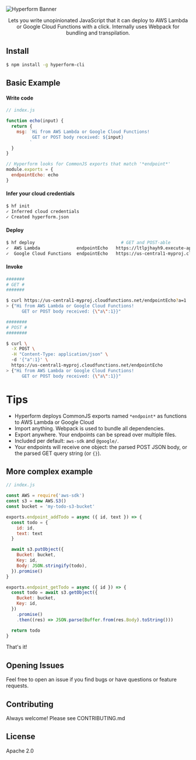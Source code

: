 ![Hyperform Banner](https://github.com/qngapparat/hyperform/blob/master/hyperform-banner.png)


<p align="center">Lets you write unopinionated JavaScript that it can deploy to AWS Lambda or Google Cloud Functions with a click. Internally uses Webpack for bundling and transpilation.</div>

## Install

```sh
$ npm install -g hyperform-cli
```

## Basic Example

#### Write code

```js
// index.js

function echo(input) {
  return {
    msg: `Hi from AWS Lambda or Google Cloud Functions!
          GET or POST body received: ${input}
         `
  }
}

// Hyperform looks for CommonJS exports that match '*endpoint*'
module.exports = {
  endpointEcho: echo 
}
```

#### Infer your cloud credentials

```sh
$ hf init
✓ Inferred cloud credentials
✓ Created hyperform.json
```

#### Deploy 


```sh 
$ hf deploy                                 # GET and POST-able
✓  AWS Lambda              endpointEcho   https://ltlpjhayh9.execute-api.us-east-2.amazonaws.com
✓  Google Cloud Functions  endpointEcho   https://us-central1-myproj.cloudfunctions.net/endpointEcho
```

#### Invoke 


```sh
#######
# GET #
#######

$ curl https://us-central1-myproj.cloudfunctions.net/endpointEcho?a=1
> {"Hi from AWS Lambda or Google Cloud Functions!
      GET or POST body received: {\"a\":1}}"

########
# POST #
########

$ curl \
  -X POST \
  -H "Content-Type: application/json" \ 
  -d '{"a":1}' \
  https://us-central1-myproj.cloudfunctions.net/endpointEcho
> {"Hi from AWS Lambda or Google Cloud Functions!
      GET or POST body received: {\"a\":1}}"
```

# Tips

* Hyperform deploys CommonJS exports named `*endpoint*` as functions to AWS Lambda or Google Cloud
* Import anything. Webpack is used to bundle all dependencies.
* Export anywhere. Your endpoints can be spread over multiple files.
* Included per default: `aws-sdk` and `@google/`.
* Your endpoints will receive one object: the parsed POST JSON body, or the parsed GET query string (or `{}`).


## More complex example

```js
// index.js

const AWS = require('aws-sdk')
const s3 = new AWS.S3()
const bucket = 'my-todo-s3-bucket'

exports.endpoint_addTodo = async ({ id, text }) => {
  const todo = {
    id: id,
    text: text
  }

  await s3.putObject({
    Bucket: bucket,
    Key: id,
    Body: JSON.stringify(todo),
  }).promise()
}

exports.endpoint_getTodo = async ({ id }) => {
  const todo = await s3.getObject({
    Bucket: bucket,
    Key: id,
  })
    .promise()
    .then((res) => JSON.parse(Buffer.from(res.Body).toString()))

  return todo
}

```

That's it!

## Opening Issues

Feel free to open an issue if you find bugs or have questions or feature requests.

## Contributing

Always welcome! Please see CONTRIBUTING.md

## License

Apache 2.0